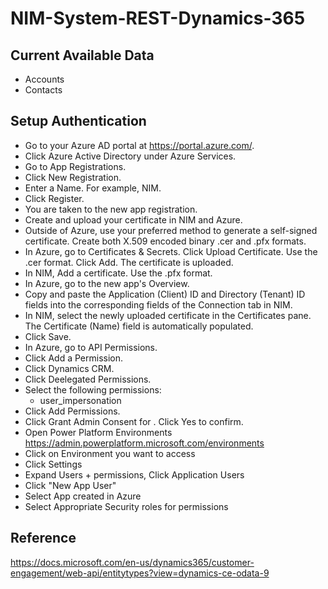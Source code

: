 # NIM-System-REST-Dynamics-365

## Current Available Data
- Accounts
- Contacts

## Setup Authentication

- Go to your Azure AD portal at https://portal.azure.com/.
- Click Azure Active Directory under Azure Services.
- Go to App Registrations.
- Click New Registration.
- Enter a Name. For example, NIM.
- Click Register.
- You are taken to the new app registration.
- Create and upload your certificate in NIM and Azure.
- Outside of Azure, use your preferred method to generate a self-signed certificate. Create both X.509 encoded binary .cer and .pfx formats.
- In Azure, go to Certificates & Secrets. Click Upload Certificate. Use the .cer format. Click Add. The certificate is uploaded.
- In NIM, Add a certificate. Use the .pfx format.
- In Azure, go to the new app's Overview.
- Copy and paste the Application (Client) ID and Directory (Tenant) ID fields into the corresponding fields of the Connection tab in NIM.
- In NIM, select the newly uploaded certificate in the Certificates pane. The Certificate (Name) field is automatically populated.
- Click Save.
- In Azure, go to API Permissions.
- Click Add a Permission.
- Click Dynamics CRM.
- Click Deelegated Permissions.
- Select the following permissions:
  - user_impersonation
- Click Add Permissions.
- Click Grant Admin Consent for <app name>. Click Yes to confirm.
- Open Power Platform Environments https://admin.powerplatform.microsoft.com/environments
- Click on Environment you want to access
- Click Settings
- Expand Users + permissions, Click Application Users
- Click "New App User"
- Select App created in Azure
- Select Appropriate Security roles for permissions

## Reference
https://docs.microsoft.com/en-us/dynamics365/customer-engagement/web-api/entitytypes?view=dynamics-ce-odata-9
